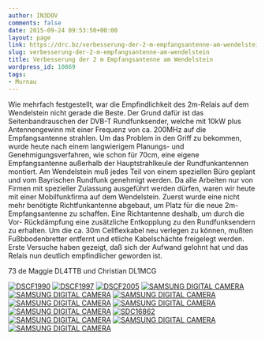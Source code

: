 ```yaml
---
author: IN3DOV
comments: false
date: 2015-09-24 09:53:50+00:00
layout: page
link: https://drc.bz/verbesserung-der-2-m-empfangsantenne-am-wendelstein/
slug: verbesserung-der-2-m-empfangsantenne-am-wendelstein
title: Verbesserung der 2 m Empfangsantenne am Wendelstein
wordpress_id: 10869
tags:
- Murnau
---
```


Wie mehrfach festgestellt, war die Empfindlichkeit des 2m-Relais auf dem Wendelstein nicht gerade die Beste. Der Grund dafür ist das Seitenbandrauschen der DVB-T Rundfunksender, welche mit 10kW plus Antennengewinn mit einer Frequenz von ca. 200MHz auf die Empfangsantenne strahlen. Um das Problem in den Griff zu bekommen, wurde heute nach einem langwierigem Planungs- und Genehmigungsverfahren, wie schon für 70cm, eine eigene Empfangsantenne außerhalb der Hauptstrahlkeule der Rundfunkantennen montiert. Am Wendelstein muß jedes Teil von einem speziellen Büro geplant und vom Bayrischen Rundfunk genehmigt werden. Da alle Arbeiten nur von Firmen mit spezieller Zulassung ausgeführt werden dürfen, waren wir heute mit einer Mobilfunkfirma auf dem Wendelstein. Zuerst wurde eine nicht mehr benötigte Richtfunkantenne abgebaut, um Platz für die neue 2m-Empfangsantenne zu schaffen. Eine Richtantenne deshalb, um durch die Vor- Rückdämpfung eine zusätzliche Entkopplung zu den Rundfunksendern zu erhalten. Um die ca. 30m Cellflexkabel neu verlegen zu können, mußten Fußbbodenbretter entfernt und etliche Kabelschächte freigelegt werden.
Erste Versuche haben gezeigt, daß sich der Aufwand gelohnt hat und das Relais nun deutlich empfindlicher geworden ist.

73 de Maggie DL4TTB und Christian DL1MCG




[![DSCF1990](https://drc.bz/wp-content/uploads/2015/09/DSCF1990-225x300.jpg)](https://drc.bz/wp-content/uploads/2015/09/DSCF1990.jpg) [![DSCF1997](https://drc.bz/wp-content/uploads/2015/09/DSCF1997.jpg)](https://drc.bz/wp-content/uploads/2015/09/DSCF1997.jpg) [![DSCF2005](https://drc.bz/wp-content/uploads/2015/09/DSCF2005-1024x768.jpg)](https://drc.bz/wp-content/uploads/2015/09/DSCF2005.jpg) [![SAMSUNG DIGITAL CAMERA](https://drc.bz/wp-content/uploads/2015/09/SDC16829-1024x576.jpg)](https://drc.bz/wp-content/uploads/2015/09/SDC16829.jpg) [![SAMSUNG DIGITAL CAMERA](https://drc.bz/wp-content/uploads/2015/09/SDC16832-576x1024.jpg)](https://drc.bz/wp-content/uploads/2015/09/SDC16832.jpg) [![SAMSUNG DIGITAL CAMERA](https://drc.bz/wp-content/uploads/2015/09/SDC16842.jpg)](https://drc.bz/wp-content/uploads/2015/09/SDC16842.jpg) [![SAMSUNG DIGITAL CAMERA](https://drc.bz/wp-content/uploads/2015/09/SDC16853-576x1024.jpg)](https://drc.bz/wp-content/uploads/2015/09/SDC16853.jpg) [![SAMSUNG DIGITAL CAMERA](https://drc.bz/wp-content/uploads/2015/09/SDC16854-576x1024.jpg)](https://drc.bz/wp-content/uploads/2015/09/SDC16854.jpg) [![SAMSUNG DIGITAL CAMERA](https://drc.bz/wp-content/uploads/2015/09/SDC16857-1024x576.jpg)](https://drc.bz/wp-content/uploads/2015/09/SDC16857.jpg) [![SDC16862](https://drc.bz/wp-content/uploads/2015/09/SDC16862-1024x576.jpg)](https://drc.bz/wp-content/uploads/2015/09/SDC16862.jpg) [![SAMSUNG DIGITAL CAMERA](https://drc.bz/wp-content/uploads/2015/09/SDC16863-576x1024.jpg)](https://drc.bz/wp-content/uploads/2015/09/SDC16863.jpg) [![SAMSUNG DIGITAL CAMERA](https://drc.bz/wp-content/uploads/2015/09/SDC16864-1024x576.jpg)](https://drc.bz/wp-content/uploads/2015/09/SDC16864.jpg) [![SAMSUNG DIGITAL CAMERA](https://drc.bz/wp-content/uploads/2015/09/SDC16868-1024x576.jpg)](https://drc.bz/wp-content/uploads/2015/09/SDC16868.jpg)






